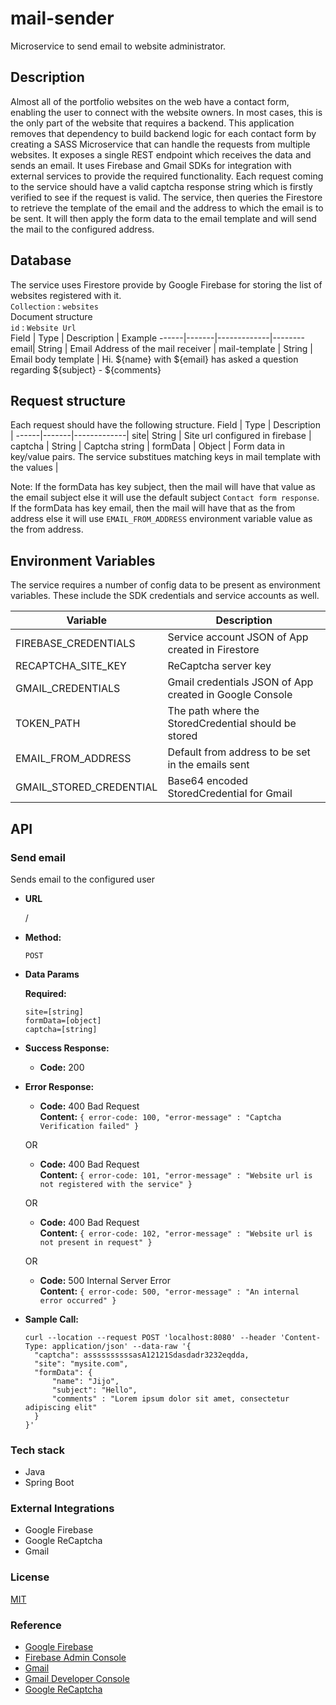 # mail-sender
Microservice to send email to website administrator.  

## Description  
Almost all of the portfolio websites on the web have a contact form, enabling the user to connect with the website owners. In most cases, this is the only part of the website that requires a backend. This application removes that dependency to build backend logic for each contact form by creating a SASS Microservice that can handle the requests from multiple websites. It exposes a single REST endpoint which receives the data and sends an email. It uses Firebase and Gmail SDKs for integration with external services to provide the required functionality. Each request coming to the service should have a valid captcha response string which is firstly verified to see if the request is valid. The service, then queries the Firestore to retrieve the template of the email and the address to which the email is to be sent. It will then apply the form data to the email template and will send the mail to the configured address.

## Database
The service uses Firestore provide by Google Firebase for storing the list of websites registered with it.  
`Collection` : `websites`  
Document structure  
`id` : `Website Url`  
Field | Type  | Description | Example
------|-------|-------------|--------
email| String | Email Address of the mail receiver |
mail-template | String | Email body template | Hi. ${name} with ${email} has asked a question regarding ${subject} - ${comments}

## Request structure  
Each request should have the following structure.
Field | Type  | Description |
------|-------|-------------|
site| String | Site url configured in firebase |
captcha | String | Captcha string |
formData | Object | Form data in key/value pairs. The service substitues matching keys in mail template with the values |

Note: If the formData has key subject, then the mail will have that value as the email subject else it will use the default subject `Contact form response`. If the formData has key email, then the mail will have that as the from address else it will use `EMAIL_FROM_ADDRESS` environment variable value as the from address.

## Environment Variables
The service requires a number of config data to be present as environment variables. These include the SDK credentials and service accounts as well.  

Variable | Description |
------|-------------|
FIREBASE_CREDENTIALS | Service account JSON of App created in Firestore |
RECAPTCHA_SITE_KEY | ReCaptcha server key |
GMAIL_CREDENTIALS | Gmail credentials JSON of App created in Google Console |
TOKEN_PATH | The path where the StoredCredential should be stored |
EMAIL_FROM_ADDRESS | Default from address to be set in the emails sent |
GMAIL_STORED_CREDENTIAL | Base64 encoded StoredCredential for Gmail |

## API
### Send email

Sends email to the configured user

* **URL**

  /

* **Method:**

  `POST`
  
* **Data Params**

  **Required:**
 
   `site=[string]`  
   `formData=[object]`  
   `captcha=[string]`

* **Success Response:**

  * **Code:** 200 <br />
 
* **Error Response:**
  * **Code:** 400 Bad Request <br />
    **Content:** `{ error-code: 100, "error-message" : "Captcha Verification failed" }`
  
  OR
  
  * **Code:** 400 Bad Request <br />
    **Content:** `{ error-code: 101, "error-message" : "Website url is not registered with the service" }`
    
  OR
  
  * **Code:** 400 Bad Request <br />
    **Content:** `{ error-code: 102, "error-message" : "Website url is not present in request" }`

  OR

  * **Code:** 500 Internal Server Error <br />
    **Content:** `{ error-code: 500, "error-message" : "An internal error occurred" }`

* **Sample Call:**

  ```
  curl --location --request POST 'localhost:8080' --header 'Content-Type: application/json' --data-raw '{
    "captcha": assssssssssasA12121Sdasdadr3232eqdda,
    "site": "mysite.com",
    "formData": {
        "name": "Jijo",
        "subject": "Hello",
        "comments" : "Lorem ipsum dolor sit amet, consectetur adipiscing elit"
    }
  }'
  ```
   

### Tech stack
* Java
* Spring Boot

### External Integrations
* Google Firebase
* Google ReCaptcha
* Gmail

### License
[MIT](https://github.com/jijojames18/mail-sender/blob/master/LICENSE)

### Reference
* [Google Firebase](https://firebase.google.com/docs/admin/setup#java)
* [Firebase Admin Console](https://console.firebase.google.com/)
* [Gmail](https://developers.google.com/gmail/api/quickstart/java)
* [Gmail Developer Console](https://console.developers.google.com)
* [Google ReCaptcha](https://developers.google.com/recaptcha/docs/verify)
